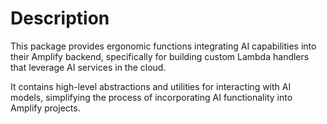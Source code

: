 # Description

This package provides ergonomic functions integrating AI capabilities into their Amplify backend, specifically for building custom Lambda handlers that leverage AI services in the cloud.

It contains high-level abstractions and utilities for interacting with AI models, simplifying the process of incorporating AI functionality into Amplify projects.
